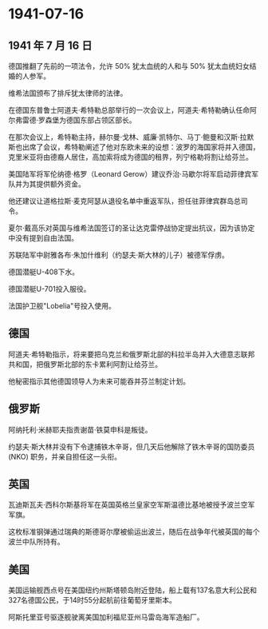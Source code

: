 # 1941-07-16

## 1941 年 7 月 16 日

德国推翻了先前的一项法令，允许 50% 犹太血统的人和与 50%
犹太血统妇女结婚的人参军。

维希法国颁布了排斥犹太律师的法律。

在德国东普鲁士阿道夫·希特勒总部举行的一次会议上，阿道夫·希特勒确认任命阿尔弗雷德·罗森堡为德国东部占领区部长。

在那次会议上，希特勒主持，赫尔曼·戈林、威廉·凯特尔、马丁·鲍曼和汉斯·拉默斯也出席了会议，希特勒阐述了他对东欧未来的设想：波罗的海国家将并入德国，克里米亚将由德裔人居住，高加索将成为德国的租界，列宁格勒将割让给芬兰。

美国陆军将军伦纳德·格罗（Leonard
Gerow）建议乔治·马歇尔将军启动菲律宾军队并为其提供额外资金。

他还建议让道格拉斯·麦克阿瑟从退役名单中重返军队，担任驻菲律宾群岛总司令。

夏尔·戴高乐对英国与维希法国签订的圣让达克雷停战协定提出抗议，因为该协定中没有提到自由法国。

苏联陆军中尉雅各布·朱加什维利（约瑟夫·斯大林的儿子）被德军俘虏。

德国潜艇U-408下水。

德国潜艇U-701投入服役。

法国护卫舰"Lobelia"号投入使用。

## 德国

阿道夫·希特勒指示，将来要把乌克兰和俄罗斯北部的科拉半岛并入大德意志联邦共和国，把俄罗斯北部的东卡累利阿割让给芬兰。

他秘密指示其他德国领导人为未来可能吞并芬兰制定计划。

## 俄罗斯

阿纳托利·米赫耶夫指责谢苗·铁莫申科是叛徒。

约瑟夫·斯大林并没有下令逮捕铁木辛哥，但几天后他解除了铁木辛哥的国防委员
(NKO) 职务，并亲自担任这一头衔。

## 英国

瓦迪斯瓦夫·西科尔斯基将军在英国英格兰皇家空军斯温德比基地被授予波兰空军军旗。

这枚标准钢弹通过瑞典的斯德哥尔摩被偷运出波兰，随后在战争年代被英国的每个波兰中队所持有。

## 美国

美国运输舰西点号在美国纽约州斯塔顿岛附近登陆，船上载有137名意大利公民和327名德国公民，于14时55分起航前往葡萄牙里斯本。

阿斯托里亚号驱逐舰驶离美国加利福尼亚州马雷岛海军造船厂。

